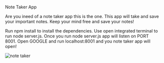 Note Taker App

Are you ineed of a note taker app this is the one. This app will take and save your important notes. Keep your mind free and save your notes!

Run npm install to install the dependencies. Use open integrated terminal to run node server.js. Once you run node server.js app will listen on PORT 8001.
Open GOOGLE and run localhost:8001 and you note taker app will open!

![note taker](https://user-images.githubusercontent.com/66528327/97385216-3f8cf080-189f-11eb-834d-c8d853ece3c9.gif)
